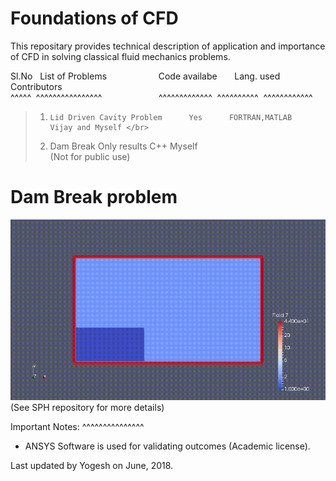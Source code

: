 # Foundations of CFD </br>


This repositary provides technical description of application and importance of CFD in solving classical fluid mechanics problems.</br>

Sl.No &nbsp; 
List of Problems &nbsp; &nbsp; &nbsp; &nbsp; &nbsp; &nbsp; &nbsp; &nbsp; &nbsp; &nbsp; Code availabe &nbsp; &nbsp; &nbsp; Lang. used &nbsp; &nbsp; Contributors	</br>
^^^^^ &nbsp;^^^^^^^^^^^^^^^^ &nbsp;&nbsp;&nbsp;&nbsp;&nbsp;&nbsp; &nbsp; &nbsp; &nbsp;&nbsp;&nbsp;&nbsp;&nbsp;&nbsp;&nbsp;&nbsp;&nbsp;&nbsp; ^^^^^^^^^^^^^&nbsp;&nbsp;^^^^^^^^^^&nbsp;&nbsp;^^^^^^^^^^^^

>1)  	Lid Driven Cavity Problem      Yes		FORTRAN,MATLAB	 Vijay and Myself </br>
>2)	Dam Break		    Only results		C++	    Myself </br>
				 (Not for public use)    
				     
# Dam Break problem 
![demo](DamBreak.gif) 			     
(See SPH repository for more details)			    
      	   

Important Notes:
^^^^^^^^^^^^^^^
* ANSYS Software is used for validating outcomes (Academic license).

Last updated by Yogesh on June, 2018.















	






